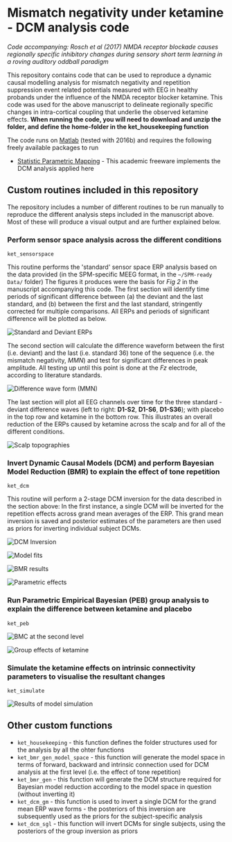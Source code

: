 # Mismatch negativity under ketamine - DCM analysis code
_Code accompanying: Rosch et al (2017) NMDA receptor blockade causes regionally specific inhibitory changes during sensory short term learning in a roving auditory oddball paradigm_


This repository contains code that can be used to reproduce a dynamic causal modelling analysis for mismatch negativity and repetition suppression event related potentials measured with EEG in healthy probands under the influence of the NMDA receptor blocker ketamine. This code was used for the above manuscript to delineate regionally specific changes in intra-cortical coupling that underlie the observed ketamine effects. 
__When running the code, you will need to download and unzip the folder, and define the home-folder in the ket_housekeeping function__ 

The code runs on [Matlab](https://uk.mathworks.com/) (tested with 2016b) and requires the following freely available packages to run
* [Statistic Parametric Mapping](http://www.fil.ion.ucl.ac.uk/spm/) - This academic freeware implements the DCM analysis applied here 


## Custom routines included in this repository
The repository includes a number of different routines to be run manually to reproduce the different analysis steps included in the manuscript above. Most of these will produce a visual output and are further explained below. 

### Perform sensor space analysis across the different conditions
```
ket_sensorspace
```
This routine performs the 'standard' sensor space ERP analysis based on the data provided (in the SPM-specific MEEG format, in the `~/SPM-ready Data/` folder) The figures it produces were the basis for _Fig 2_ in the manuscript accompanying this code. The first section will identify time periods of significant difference between (a) the deviant and the last standard, and (b) between the first and the last standard, stringently corrected for multiple comparisons. All ERPs and periods of significant difference will be plotted as below.

![Standard and Deviant ERPs](https://cloud.githubusercontent.com/assets/12950773/25479254/2bad1094-2b3c-11e7-8104-3b70df384ece.png)

The second section will calculate the difference waveform between the first (i.e. deviant) and the last (i.e. standard 36) tone of the sequence (i.e. the mismatch negativity, *MMN*) and test for significant differences in peak amplitude. All testing up until this point is done at the *Fz* electrode, according to literature standards. 

![Difference wave form (MMN)](https://cloud.githubusercontent.com/assets/12950773/25479257/2e7d8844-2b3c-11e7-924b-749be7366b6a.png)

The last section will plot all EEG channels over time for the three standard - deviant difference waves (left to right: **D1-S2**, **D1-S6**, **D1-S36**); with placebo in the top row and ketamine in the bottom row. This illustrates an overall reduction of the ERPs caused by ketamine across the scalp and for all of the different conditions. 

![Scalp topographies](https://cloud.githubusercontent.com/assets/12950773/25479259/30c18e52-2b3c-11e7-95ed-5a52201acc1e.png)


### Invert Dynamic Causal Models (DCM) and perform Bayesian Model Reduction (BMR) to explain the effect of tone repetition 
```
ket_dcm
```
This routine will perform a 2-stage DCM inversion for the data described in the section above: In the first instance, a single DCM will be inverted for the repetition effects across grand mean averages of the ERP. This grand mean inversion is saved and posterior estimates of the parameters are then used as priors for inverting individual subject DCMs.

![DCM Inversion](https://cloud.githubusercontent.com/assets/12950773/25479274/3822e330-2b3c-11e7-9a42-7455810e4e7a.png)

![Model fits](https://cloud.githubusercontent.com/assets/12950773/25479282/3c1a7a48-2b3c-11e7-884c-b92b5e51c118.png)

![BMR results](https://cloud.githubusercontent.com/assets/12950773/25479263/3389143e-2b3c-11e7-9cc5-f90c39ce0ba4.png)

![Parametric effects](https://cloud.githubusercontent.com/assets/12950773/25479268/35e5e6ee-2b3c-11e7-8c83-1e419f293428.png)


### Run Parametric Empirical Bayesian (PEB) group analysis to explain the difference between ketamine and placebo
```
ket_peb
```

![BMC at the second level](https://cloud.githubusercontent.com/assets/12950773/25479286/3eded5ee-2b3c-11e7-8f54-57cac11f0047.png)

![Group effects of ketamine](https://cloud.githubusercontent.com/assets/12950773/25479289/417e7610-2b3c-11e7-9137-f88ff4a8181c.png)

### Simulate the ketamine effects on intrinsic connectivity parameters to visualise the resultant changes
```
ket_simulate
```

![Results of model simulation](https://cloud.githubusercontent.com/assets/12950773/25479295/4453ae96-2b3c-11e7-8956-d057002f418c.png)


## Other custom functions
* `ket_housekeeping` - this function defines the folder structures used for the analysis by all the ohter functions
* `ket_bmr_gen_model_space` - this function will generate the model space in terms of forward, backward and intrinsic connection used for DCM analysis at the first level (i.e. the effect of tone repetition)
* `ket_bmr_gen` - this function will generate the DCM structure required for Bayesian model reduction according to the model space in question (without inverting it)
* `ket_dcm_gm` - this function is used to invert a single DCM for the grand mean ERP wave forms - the posteriors of this inversion are subsequently used as the priors for the subject-specific analysis
* `ket_dcm_sgl` - this function will invert DCMs for single subjects, using the posteriors of the group inversion as priors
